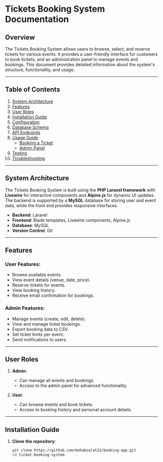 # Tickets Booking System Documentation

## Overview

The Tickets Booking System allows users to browse, select, and reserve tickets for various events. It provides a user-friendly interface for customers to book tickets, and an administration panel to manage events and bookings. This document provides detailed information about the system's structure, functionality, and usage.

---

## Table of Contents
1. [System Architecture](#system-architecture)
2. [Features](#features)
3. [User Roles](#user-roles)
4. [Installation Guide](#installation-guide)
5. [Configuration](#configuration)
6. [Database Schema](#database-schema)
7. [API Endpoints](#api-endpoints)
8. [Usage Guide](#usage-guide)
    - [Booking a Ticket](#booking-a-ticket)
    - [Admin Panel](#admin-panel)
9. [Testing](#testing)
10. [Troubleshooting](#troubleshooting)

---

## System Architecture

The Tickets Booking System is built using the **PHP Laravel framework** with **Livewire** for interactive components and **Alpine.js** for dynamic UI updates. The backend is supported by a **MySQL** database for storing user and event data, while the front end provides responsive interfaces.

- **Backend**: Laravel
- **Frontend**: Blade templates, Livewire components, Alpine.js
- **Database**: MySQL
- **Version Control**: Git

---

## Features

### User Features:
- Browse available events.
- View event details (venue, date, price).
- Reserve tickets for events.
- View booking history.
- Receive email confirmation for bookings.

### Admin Features:
- Manage events (create, edit, delete).
- View and manage ticket bookings.
- Export booking data to CSV.
- Set ticket limits per event.
- Send notifications to users.

---

## User Roles

1. **Admin**:
   - Can manage all events and bookings.
   - Access to the admin panel for advanced functionality.
   
2. **User**:
   - Can browse events and book tickets.
   - Access to booking history and personal account details.

---

## Installation Guide

1. **Clone the repository**:
   ```bash
   git clone https://github.com/mohabzalat22/booking-app.git
   cd ticket-booking-system
